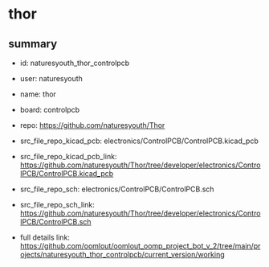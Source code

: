 # thor
 
## summary 
* id: naturesyouth_thor_controlpcb
* user: naturesyouth
* name: thor
* board: controlpcb
* repo: https://github.com/naturesyouth/Thor
* src_file_repo_kicad_pcb: electronics/ControlPCB/ControlPCB.kicad_pcb
* src_file_repo_kicad_pcb_link: https://github.com/naturesyouth/Thor/tree/developer/electronics/ControlPCB/ControlPCB.kicad_pcb


* src_file_repo_sch: electronics/ControlPCB/ControlPCB.sch
* src_file_repo_sch_link: https://github.com/naturesyouth/Thor/tree/developer/electronics/ControlPCB/ControlPCB.sch
* full details link: https://github.com/oomlout/oomlout_oomp_project_bot_v_2/tree/main/projects/naturesyouth_thor_controlpcb/current_version/working  







